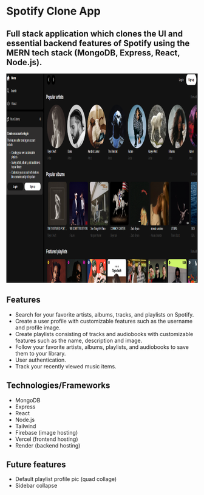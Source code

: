 # Spotify Clone App

## Full stack application which clones the UI and essential backend features of Spotify using the MERN tech stack (MongoDB, Express, React, Node.js).

<img src="spotify-clone-app-pic.png" alt="Spotify Clone App" width="800" height="550">

## Features
- Search for your favorite artists, albums, tracks, and playlists on Spotify.
- Create a user profile with customizable features such as the username and profile image.
- Create playlists consisting of tracks and audiobooks with customizable features such as the name, description and image.
- Follow your favorite artists, albums, playlists, and audiobooks to save them to your library.
- User authentication.
- Track your recently viewed music items.

## Technologies/Frameworks
- MongoDB
- Express
- React
- Node.js
- Tailwind
- Firebase (image hosting)
- Vercel (frontend hosting)
- Render (backend hosting)

## Future features
- Default playlist profile pic (quad collage)
- Sidebar collapse
